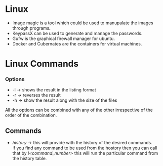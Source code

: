 # Linux

*  Image magic is a tool which could be used to manupulate the images through programs.
*  KeypassX can be used to generate and manage the passwords.
*  Gufw is the graphical firewall manager for ubuntu.
*  Docker and Cubernates are the containers for virtual machines.


# Linux Commands

### Options
- -l -> shows the result in the listing format
- -r -> reverses the result
- -h -> show the result along with the size of the files  

All the options can be combined with any of the other irrespective of the order of the combination.


## Commands
- _history_ -> this will provide with the history of the desired commands.  
If you find any command to be used from the hostory then you can call that by _!<command_number>_ this will run the particular command from the history table.
